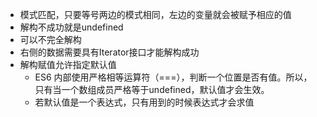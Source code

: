 - 模式匹配，只要等号两边的模式相同，左边的变量就会被赋予相应的值
- 解构不成功就是undefined
- 可以不完全解构
- 右侧的数据需要具有Iterator接口才能解构成功
- 解构赋值允许指定默认值
    - ES6 内部使用严格相等运算符（===），判断一个位置是否有值。所以，只有当一个数组成员严格等于undefined，默认值才会生效。
    - 若默认值是一个表达式，只有用到的时候表达式才会求值
